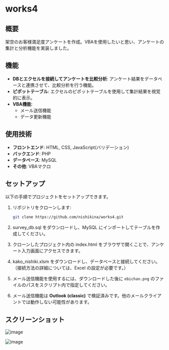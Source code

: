 # works4

## 概要
架空のお客様満足度アンケートを作成。VBAを使用したいと思い、アンケートの集計と分析機能を実装しました。

## 機能
- **DBとエクセルを接続してアンケートを比較分析**: アンケート結果をデータベースと連携させて、比較分析を行う機能。
- **ピポットテーブル**: エクセルのピポットテーブルを使用して集計結果を視覚的に表示。
- **VBA機能**:
  - メール送信機能
  - データ更新機能

## 使用技術
- **フロントエンド**: HTML, CSS, JavaScript(バリデーション)
- **バックエンド**: PHP
- **データベース**: MySQL
- **その他**: VBAマクロ



## セットアップ
以下の手順でプロジェクトをセットアップできます。

1. リポジトリをクローンします:
    ```bash
    git clone https://github.com/nishikina/works4.git
    ```

2. survey_db.sql をダウンロードし、MySQL にインポートしてテーブルを作成してください。

3. クローンしたプロジェクト内の index.html をブラウザで開くことで、アンケート入力画面にアクセスできます。

4. kako_nishiki.xlsm をダウンロードし、データベースと接続してください。
（接続方法の詳細については、Excel の設定が必要です。）

5. メール送信機能を使用するには、ダウンロードした後に `ebichan.png` のファイルのパスをスクリプト内で指定してください。

7. メール送信機能は **Outlook (classic)** で検証済みです。他のメールクライアントでは動作しない可能性があります。

## スクリーンショット
![image](https://github.com/user-attachments/assets/029aae6a-966f-43bb-9233-2dcf83497dc4)



![image](https://github.com/user-attachments/assets/7e3c5c34-1ae5-4409-a9f1-60ec986cdad6)


